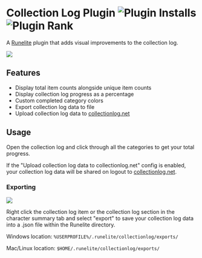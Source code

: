 
# Collection Log Plugin ![Plugin Installs](https://img.shields.io/endpoint?url=https://i.pluginhub.info/shields/installs/plugin/collection-log) ![Plugin Rank](https://img.shields.io/endpoint?url=https://i.pluginhub.info/shields/rank/plugin/collection-log)

A [Runelite](https://github.com/runelite/runelite) plugin that adds visual improvements to the collection log.

![](https://i.imgur.com/XsIk092.png)

## Features
* Display total item counts alongside unique item counts
* Display collection log progress as a percentage
* Custom completed category colors
* Export collection log data to file
* Upload collection log data to [collectionlog.net](https://collectionlog.net)

## Usage
Open the collection log and click through all the categories to get your total progress.

If the "Upload collection log data to collectionlog.net" config is enabled, your collection log data will be shared on logout to [collectionlog.net](https://collectionlog.net).

### Exporting

![](https://i.imgur.com/zz90og4.png)

Right click the collection log item or the collection log section in the character summary tab and select "export" to save your collection log data into a .json file within the Runelite directory.

Windows location: `%USERPROFILE%/.runelite/collectionlog/exports/`

Mac/Linux location: `$HOME/.runelite/collectionlog/exports/`
